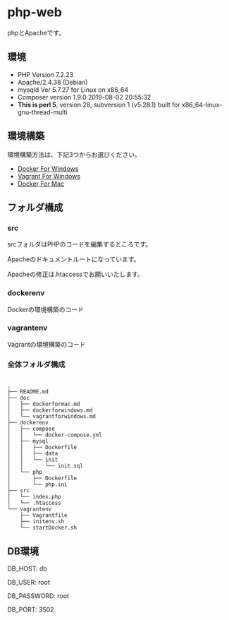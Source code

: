 # php-web

phpとApacheです。

## 環境

* PHP Version 7.2.23
* Apache/2.4.38 (Debian)
* mysqld Ver 5.7.27 for Linux on x86_64
* Composer version 1.9.0 2019-08-02 20:55:32
* **This is perl 5**, version 28, subversion 1 (v5.28.1) built for x86_64-linux-gnu-thread-multi

## 環境構築

環境構築方法は、下記3つからお選びください。

* [Docker For Windows](https://github.com/mikunup/php-web/blob/master/doc/dockerforwindows.md)
* [Vagrant For Windows](https://github.com/mikunup/php-web/blob/master/doc/vagrantforwindows.md)
* [Docker For Mac](https://github.com/mikunup/php-web/blob/master/doc/dockerformac.md)

## フォルダ構成

### src

srcフォルダはPHPのコードを編集するところです。

Apacheのドキュメントルートになっています。

Apacheの修正は.htaccessでお願いいたします。

### dockerenv

Dockerの環境構築のコード

### vagrantenv

Vagrantの環境構築のコード


### 全体フォルダ構成

```linux:tree

.
├── README.md
├── doc
│   ├── dockerformac.md
│   ├── dockerforwindows.md
│   └── vagrantforwindows.md
├── dockerenv
│   ├── compose
│   │   └── docker-compose.yml
│   ├── mysql
│   │   ├── Dockerfile
│   │   ├── data
│   │   └── init
│   │       └── init.sql
│   └── php
│       ├── Dockerfile
│       └── php.ini
├── src
│   └── index.php
│   └── .htaccess
└── vagrantenv
    ├── Vagrantfile
    ├── initenv.sh
    └── startDocker.sh

```

## DB環境

DB_HOST: db

DB_USER: root

DB_PASSWORD: root

DB_PORT: 3502
